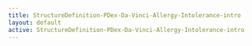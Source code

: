 ```yaml
---
title: StructureDefinition-PDex-Da-Vinci-Allergy-Intolerance-intro
layout: default
active: StructureDefinition-PDex-Da-Vinci-Allergy-Intolerance-intro
---
```


